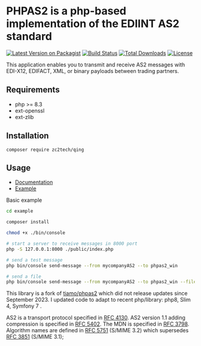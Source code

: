 # PHPAS2 is a php-based implementation of the EDIINT AS2 standard

[![Latest Version on Packagist](https://img.shields.io/packagist/v/zc2tech/qing.svg?style=flat-square)](https://packagist.org/packages/zc2tech/qing)
[![Build Status](https://github.com/zc2tech/qing/actions/workflows/ci.yml/badge.svg)](https://github.com/zc2tech/qing)
[![Total Downloads](https://img.shields.io/packagist/dt/zc2tech/qing.svg?style=flat-square)](https://packagist.org/packages/zc2tech/qing)
[![License](https://poser.pugx.org/zc2tech/qing/license)](https://packagist.org/packages/zc2tech/qing)

This application enables you to transmit and receive AS2 messages with EDI-X12, EDIFACT, XML, or binary payloads
between trading partners.

## Requirements

* php >= 8.3
* ext-openssl
* ext-zlib

## Installation

```
composer require zc2tech/qing
```

## Usage

* [Documentation](./docs/index.md)
* [Example](./example)

Basic example

```bash
cd example

composer install

chmod +x ./bin/console

# start a server to receive messages in 8000 port
php -S 127.0.0.1:8000 ./public/index.php

# send a test message
php bin/console send-message --from mycompanyAS2 --to phpas2_win

# send a file
php bin/console send-message --from mycompanyAS2 --to phpas2_win --file /path/to/the/file 
```

This library is a fork of [tiamo/phpas2](https://github.com/tiamo/phpas2) which did not 
release updates since September 2023.
I updated code to adapt to recent php/library: php8, Slim 4, Symfony 7 .

AS2 is a transport protocol specified in [RFC 4130](http://www.ietf.org/rfc/rfc4130.txt).
AS2 version 1.1 adding compression is specified in [RFC 5402](http://www.ietf.org/rfc/rfc5402.txt).
The MDN is specified in [RFC 3798](http://www.ietf.org/rfc/rfc3798.txt).
Algorithm names are defined in [RFC 5751](https://www.ietf.org/rfc/rfc5751.txt) (S/MIME 3.2) which supersedes [RFC 3851](https://www.ietf.org/rfc/rfc3851.txt) (S/MIME 3.1);

